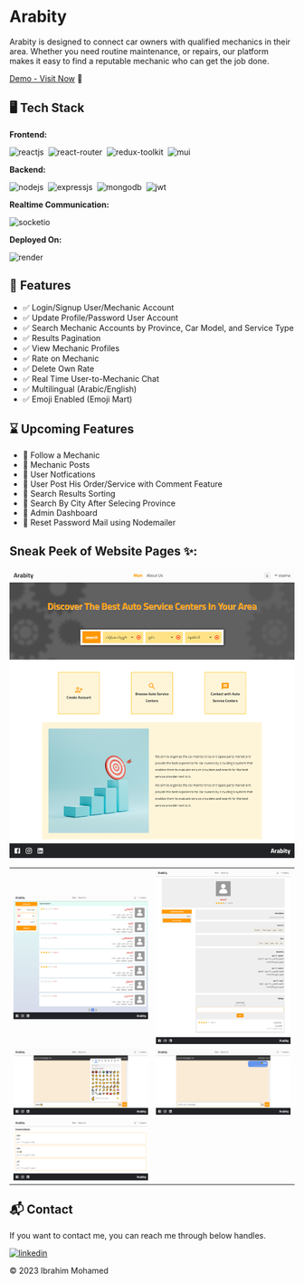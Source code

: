 # Arabity

Arabity is designed to connect car owners with qualified mechanics in their area. Whether you need routine maintenance, or repairs, our platform makes it easy to find a reputable mechanic who can get the job done.

[Demo - Visit Now](https://arabity-fzmr.onrender.com) 🚀

## 🖥️ Tech Stack

**Frontend:**

![reactjs](https://img.shields.io/badge/React-20232A?style=for-the-badge&logo=react&logoColor=61DAFB)&nbsp;
![react-router](https://img.shields.io/badge/React_Router-CA4245?style=for-the-badge&logo=react-router&logoColor=white)&nbsp;
![redux-toolkit](https://img.shields.io/badge/Redux-593D88?style=for-the-badge&logo=redux&logoColor=white)&nbsp;
![mui](https://img.shields.io/badge/Material--UI-0081CB?style=for-the-badge&logo=material-ui&logoColor=white)&nbsp;

**Backend:**

![nodejs](https://img.shields.io/badge/Node.js-43853D?style=for-the-badge&logo=node.js&logoColor=white)&nbsp;
![expressjs](https://img.shields.io/badge/Express.js-000000?style=for-the-badge&logo=express&logoColor=white)&nbsp;
![mongodb](https://img.shields.io/badge/MongoDB-4EA94B?style=for-the-badge&logo=mongodb&logoColor=white)&nbsp;
![jwt](https://img.shields.io/badge/JWT-000000?style=for-the-badge&logo=JSON%20web%20tokens&logoColor=white)&nbsp;

**Realtime Communication:**

![socketio](https://img.shields.io/badge/Socket.io-010101?&style=for-the-badge&logo=Socket.io&logoColor=white)

**Deployed On:**

![render](https://img.shields.io/badge/render-5eebc4?style=for-the-badge&logo=render&logoColor=white)

## 🚀 Features

- ✅ Login/Signup User/Mechanic Account
- ✅ Update Profile/Password User Account
- ✅ Search Mechanic Accounts by Province, Car Model, and Service Type
- ✅ Results Pagination
- ✅ View Mechanic Profiles
- ✅ Rate on Mechanic
- ✅ Delete Own Rate
- ✅ Real Time User-to-Mechanic Chat
- ✅ Multilingual (Arabic/English)
- ✅ Emoji Enabled (Emoji Mart)

## ⌛ Upcoming Features

- 🚧 Follow a Mechanic
- 🚧 Mechanic Posts
- 🚧 User Notfications
- 🚧 User Post His Order/Service with Comment Feature
- 🚧 Search Results Sorting
- 🚧 Search By City After Selecing Province
- 🚧 Admin Dashboard
- 🚧 Reset Password Mail using Nodemailer

## Sneak Peek of Website Pages ✨:

![home](images/img-1.png)

<table>
  <tr>
    <td><img src="images/img-2.png" alt="mockup" /></td>
    <td><img src="images/img-3.png" alt="mockups" /></td>
  </tr>
  <tr>
    <td><img src="images/img-4.png" alt="mockup" /></td>
    <td><img src="images/img-5.png" alt="mockups" /></td>
  </tr>
  <tr>
    <td><img src="images/img-6.png" alt="mockups" /></td>
  </tr>
</table>

<h2>📬 Contact</h2>

If you want to contact me, you can reach me through below handles.

[![linkedin](https://img.shields.io/badge/LinkedIn-0077B5?style=for-the-badge&logo=linkedin&logoColor=white)](https://www.linkedin.com/in/ibrahim-embaby)

© 2023 Ibrahim Mohamed
